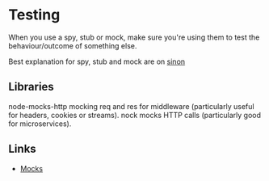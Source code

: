 # Testing

When you use a spy, stub or mock, make sure you're using them to test the behaviour/outcome of something else.

Best explanation for spy, stub and mock are on [sinon](https://sinonjs.org/releases/v15/)

## Libraries

node-mocks-http mocking req and res for middleware (particularly useful for headers, cookies or streams).
nock mocks HTTP calls (particularly good for microservices).

## Links

- [Mocks](https://stackoverflow.com/questions/53420562)
